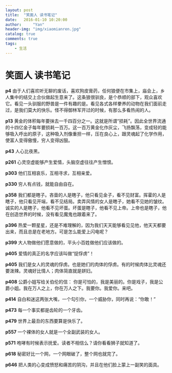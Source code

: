 ```yaml
---
layout: post
title:  "笑面人 读书笔记"
date:   2016-01-10 10:20:00
author:     "Yan"
header-img: "img/xiaomianren.jpg"
catalog: true
comments: true
tags:
    - 生活
---
```


# 笑面人 读书笔记

**p4** 由于人们喜欢听无聊的废话，喜欢狗皮膏药，任何狼便在市集上，庙会上，乡人集中的结交上合伙做起生意来了。这条狼很驯良，是个恭顺的部下，观众喜欢它。看见一头驯服的野兽是一件有趣的是。看见各式各样豢养的动物在我们面前走过，是我们莫大的快乐。怪不得御林军开过的时候，有那么多看热闹的人。

**p13** 黄金的体积每年要抹去一千四百分之一。这就是所谓“损耗”。因此全世界流通的十四亿金子每年要损耗一百万。这一百万黄金化作灰尘，飞扬飘荡，变成轻的能够吸入呼出的原子，这种吸入剂像重担一样，压在良心上，跟灵魂起了化学作用，使富人变得傲慢，穷人变得凶狠。

**p43** 人心比夜黑。

**p261** 心灵空虚能够产生爱情，头脑空虚往往产生憎恨。

**p303** 他们互相哀乐，互相寻求，互相亲爱。

**p330** 穷人有点钱，就能自由自在。

**p358** 我们都是瞎子。吝啬的人是瞎子，他只看见金子，看不见财富。挥霍的人是瞎子，他只看见开端，看不见结局。卖弄风情的女人是瞎子，她看不见她的皱纹。诚实的人是瞎子，他看不见坏蛋。坏蛋是瞎子，他看不见上帝。上帝也是瞎子，他在创造世界的时候，没有看见魔鬼也跟着来了。

**p396** 热爱一颗星星，还是不难理解的，因为我们天天能够看见见他，他天天都要出来，而且总是在老地方。可是怎么能爱上闪电呢？

**p399** 大人物做他们愿意做的，平头小百姓做他们应该做的。

**p405** 爱情的真正的名字应该叫做“捉俘虏”！

**p405** 我们是女人的灵魂的俘虏。也是她们的肉体的俘虏。有的时候肉体比灵魂还要泼辣。灵魂好比情人；肉体简直就是姘妇。

**p408** 公爵小姐写给关伯伦的信：
你是可怕的，我是美丽的。你是戏子，我是公爵小姐。我在万人之上，你在万人之下。我要你。我爱你。来吧。

**p414** 自白和迷这两张大嘴，一个勾引你，一个威胁你，同时再说：“你敢！”

**p473** 每一个事实都是齿轮的一个牙齿。

**p479** 世界上最丑的东西要算是快乐了。

**p557** 一个裸体的女人就是一个全副武装的女人。

**p571** 咆哮有时候表示抚爱。读者不相信么？请你看看狮子就知道了。

**p618** 秘密好比一个网，一个网眼破了，整个网也就完了。

**p646** 把人类的心变成愤怒和痛苦的阴沟，并且在他们脸上蒙上一副笑的面具。